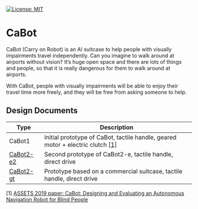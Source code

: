 [![License: MIT](https://img.shields.io/badge/License-MIT-yellow.svg)](https://opensource.org/licenses/MIT)

# CaBot

CaBot (Carry on Robot) is an AI suitcase to help people with visually impairments travel independently. Can you imagine to walk around at airports without vision? It’s huge open space and there are lots of things and people, so that it is really dangerous for them to walk around at airports.

With CaBot, people with visually impairments will be able to enjoy their travel time more freely, and they will be free from asking someone to help.

## Design Documents

|Type|Description|
|---|---|
|CaBot1|Initial prototype of CaBot, tactile handle, geared motor + electric clutch [[1]](#1)|
|[CaBot2-e2](./cabot2-e2/README.md)|Second prototype of CaBot2-e, tactile handle, direct drive|
|[CaBot2-gt](./cabot2-gt/README.md)|Prototype based on a commercial suitcase, tactile handle, direct drive|


<a name="1">[1]</a> [ASSETS 2019 paper: CaBot: Designing and Evaluating an Autonomous Navigation Robot for Blind People](https://dl.acm.org/doi/10.1145/3308561.3353771)
